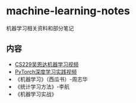 # machine-learning-notes
机器学习相关资料和部分笔记

## 内容
+ [CS229吴恩达机器学习视频](https://www.bilibili.com/video/BV19e411W7ga)
+ [PyTorch深度学习实践视频](https://www.bilibili.com/video/BV1Y7411d7Ys)
+ 《机器学习》（西瓜书）-周志华
+ 《统计学习方法》-李航
+ 《机器学习实战》


